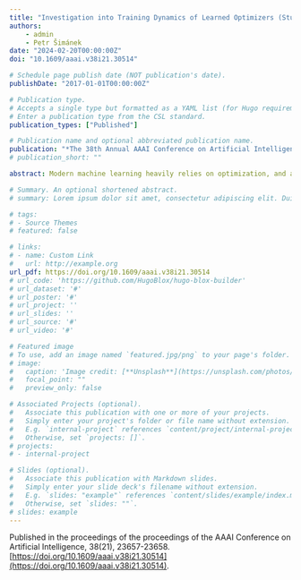 ```yaml
---
title: "Investigation into Training Dynamics of Learned Optimizers (Student Abstract)"
authors:
    - admin
    - Petr Šimánek
date: "2024-02-20T00:00:00Z"
doi: "10.1609/aaai.v38i21.30514"

# Schedule page publish date (NOT publication's date).
publishDate: "2017-01-01T00:00:00Z"

# Publication type.
# Accepts a single type but formatted as a YAML list (for Hugo requirements).
# Enter a publication type from the CSL standard.
publication_types: ["Published"]

# Publication name and optional abbreviated publication name.
publication: "*The 38th Annual AAAI Conference on Artificial Intelligence (**AAAI-24**)*"
# publication_short: ""

abstract: Modern machine learning heavily relies on optimization, and as deep learning models grow more complex and data-hungry, the search for efficient learning becomes crucial. Learned optimizers disrupt traditional handcrafted methods such as SGD and Adam by learning the optimization strategy itself, potentially speeding up training. However, the learned optimizers' dynamics are still not well understood. To remedy this, our work explores their optimization trajectories from the perspective of network architecture symmetries and proposed parameter update distributions.

# Summary. An optional shortened abstract.
# summary: Lorem ipsum dolor sit amet, consectetur adipiscing elit. Duis posuere tellus ac convallis placerat. Proin tincidunt magna sed ex sollicitudin condimentum.

# tags:
# - Source Themes
# featured: false

# links:
# - name: Custom Link
#   url: http://example.org
url_pdf: https://doi.org/10.1609/aaai.v38i21.30514
# url_code: 'https://github.com/HugoBlox/hugo-blox-builder'
# url_dataset: '#'
# url_poster: '#'
# url_project: ''
# url_slides: ''
# url_source: '#'
# url_video: '#'

# Featured image
# To use, add an image named `featured.jpg/png` to your page's folder. 
# image:
#   caption: 'Image credit: [**Unsplash**](https://unsplash.com/photos/s9CC2SKySJM)'
#   focal_point: ""
#   preview_only: false

# Associated Projects (optional).
#   Associate this publication with one or more of your projects.
#   Simply enter your project's folder or file name without extension.
#   E.g. `internal-project` references `content/project/internal-project/index.md`.
#   Otherwise, set `projects: []`.
# projects:
# - internal-project

# Slides (optional).
#   Associate this publication with Markdown slides.
#   Simply enter your slide deck's filename without extension.
#   E.g. `slides: "example"` references `content/slides/example/index.md`.
#   Otherwise, set `slides: ""`.
# slides: example
---
```

Published in the proceedings of the proceedings of the AAAI Conference on Artificial Intelligence, 38(21), 23657-23658. [https://doi.org/10.1609/aaai.v38i21.30514](https://doi.org/10.1609/aaai.v38i21.30514).

<!-- {{% callout note %}}
Create your slides in Markdown - click the *Slides* button to check out the example.
{{% /callout %}}

Add the publication's **full text** or **supplementary notes** here. You can use rich formatting such as including [code, math, and images](https://docs.hugoblox.com/content/writing-markdown-latex/). -->
